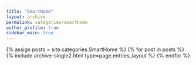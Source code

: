 ```yaml
---
title: "SmartHome"
layout: archive
permalink: categories/smarthome
author_profile: true
sidebar_main: true
---
```


{% assign posts = site.categories.SmartHome %}
{% for post in posts %} {% include archive-single2.html type=page.entries_layout %} {% endfor %}
